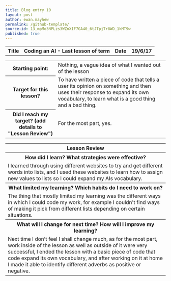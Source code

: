 ```yaml
---
title: Blog entry 10
layout: post
author: ewan.mayhew
permalink: /github-template/
source-id: 13_mpMo3NPLzs3WZnXIF7GA40_6tJTpjTr8WD_1kMT9w
published: true
---
```

<table>
  <tr>
    <th>Title</th>
    <th>Coding an AI - Last lesson of term</th>
    <th>Date</th>
    <th>19/6/17</th>
  </tr>
</table>


<table>
  <tr>
    <th>Starting point:</th>
    <td>Nothing, a vague idea of what I wanted out of the lesson</td>
  </tr>
  <tr>
    <th>Target for this lesson?</th>
    <td>To have written a piece of code that tells a user its opinion on something and then uses their response to expand its own vocabulary, to learn what is a good thing and a bad thing.</td>
  </tr>
  <tr>
    <th>Did I reach my target? 
(add details to "Lesson Review")</th>
    <td>For the most part, yes.</td>
  </tr>
</table>


<table>
  <tr>
    <th>Lesson Review</th>
  </tr>
  <tr>
    <th>How did I learn? What strategies were effective? </th>
  </tr>
  <tr>
    <td>I learned through using different websites to try and get different words into lists, and I used these websites to learn how to assign new values to lists so I could expand my AIs vocabulary.</td>
  </tr>
  <tr>
    <th>What limited my learning? Which habits do I need to work on? </th>
  </tr>
  <tr>
    <td>The thing that mostly limited my learning was the different ways in which I could code my work, for example I couldn't find ways of making it pick from different lists depending on certain situations.</td>
  </tr>
  <tr>
    <th>What will I change for next time? How will I improve my learning?</th>
  </tr>
  <tr>
    <td>Next time I don’t feel I shall change much, as for the most part, work inside of the lesson as well as outside of it were very successful, I ended the lesson with a basic piece of code that code expand its own vocabulary, and after working on it at home I made it able to identify different adverbs as positive or negative.</td>
  </tr>
</table>


